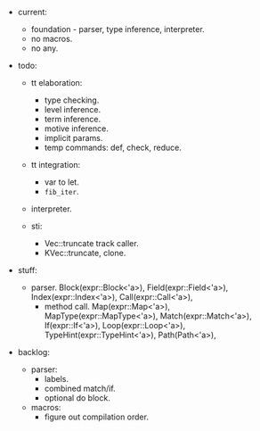 
- current:
    - foundation - parser, type inference, interpreter.
    - no macros.
    - no any.

- todo:
    - tt elaboration:
        - type checking.
        - level inference.
        - term inference.
        - motive inference.
        - implicit params.
        - temp commands: def, check, reduce.
    - tt integration:
        - var to let.
        - `fib_iter`.
    - interpreter.


    - sti:
        - Vec::truncate track caller.
        - KVec::truncate, clone.


- stuff:
    - parser.
        Block(expr::Block<'a>),
        Field(expr::Field<'a>),
        Index(expr::Index<'a>),
        Call(expr::Call<'a>),
        - method call.
        Map(expr::Map<'a>),
        MapType(expr::MapType<'a>),
        Match(expr::Match<'a>),
        If(expr::If<'a>),
        Loop(expr::Loop<'a>),
        TypeHint(expr::TypeHint<'a>),
        Path(Path<'a>),


- backlog:
    - parser:
        - labels.
        - combined match/if.
        - optional do block.
    - macros:
        - figure out compilation order.

